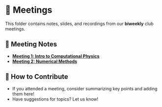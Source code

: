 # 📝 Meetings  

This folder contains notes, slides, and recordings from our **biweekly** club meetings.  

## 📆 Meeting Notes  
- **[Meeting 1: Intro to Computational Physics](./Meeting1/)**  
- **[Meeting 2: Numerical Methods](./Meeting2/)**  

## 📌 How to Contribute  
- If you attended a meeting, consider summarizing key points and adding them here!  
- Have suggestions for topics? Let us know!  

